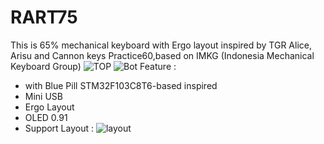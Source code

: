 # RART75
This is 65% mechanical keyboard with Ergo layout inspired by TGR Alice, Arisu and Cannon keys Practice60,based on IMKG (Indonesia Mechanical Keyboard Group)
![TOP](https://user-images.githubusercontent.com/30220306/94159843-3a0e4600-feae-11ea-94e0-7babe43f83a4.png)
![Bot](https://user-images.githubusercontent.com/30220306/94159893-47c3cb80-feae-11ea-9af3-14268cdd7e1d.png)
Feature :
* with Blue Pill STM32F103C8T6-based inspired 
* Mini USB
* Ergo Layout
* OLED 0.91
* Support Layout  :
![layout](https://user-images.githubusercontent.com/30220306/94159984-5f02b900-feae-11ea-9164-9a1c9ec84257.PNG)
